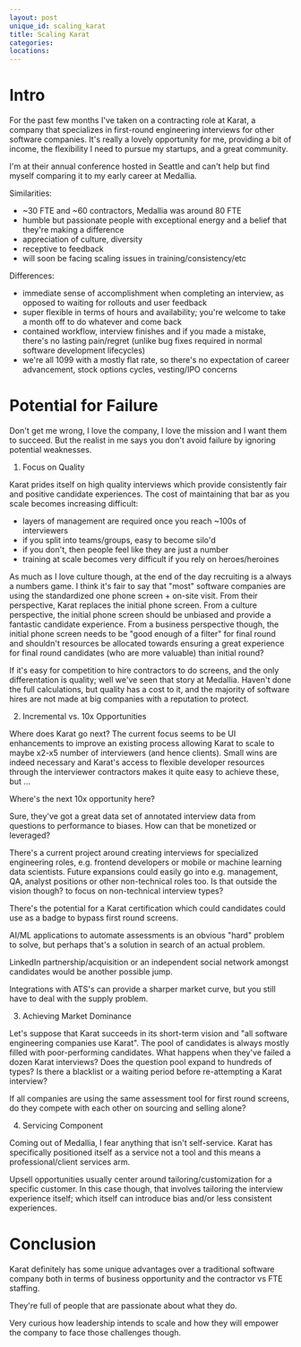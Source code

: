 ```yaml
---
layout: post
unique_id: scaling_karat
title: Scaling Karat
categories: 
locations: 
---
```


# Intro

For the past few months I've taken on a contracting role at Karat, a company that specializes in first-round engineering interviews for other software companies.  It's really a lovely opportunity for me, providing a bit of income, the flexibility I need to pursue my startups,  and a great community.

I'm at their annual conference hosted in Seattle and can't help but find myself comparing it to my early career at Medallia.

Similarities:
* ~30 FTE and ~60 contractors, Medallia was around 80 FTE
* humble but passionate people with exceptional energy and a belief that they're making a difference
* appreciation of culture, diversity
* receptive to feedback
* will soon be facing scaling issues in training/consistency/etc

Differences:
* immediate sense of accomplishment when completing an interview, as opposed to waiting for rollouts and user feedback
* super flexible in terms of hours and availability; you're welcome to take a month off to do whatever and come back
* contained workflow, interview finishes and if you made a mistake, there's no lasting pain/regret (unlike bug fixes required in normal software development lifecycles)
* we're all 1099 with a mostly flat rate, so there's no expectation of career advancement, stock options cycles, vesting/IPO concerns

# Potential for Failure

Don't get me wrong, I love the company, I love the mission and I want them to succeed.  But the realist in me says you don't avoid failure by ignoring potential weaknesses.

1. Focus on Quality

Karat prides itself on high quality interviews which provide consistently fair and positive candidate experiences.  The cost of maintaining that bar as you scale becomes increasing difficult:
* layers of management are required once you reach ~100s of interviewers
* if you split into teams/groups, easy to become silo'd
* if you don't, then people feel like they are just a number
* training at scale becomes very difficult if you rely on heroes/heroines

As much as I love culture though, at the end of the day recruiting is a always a numbers game.  I think it's fair to say that "most" software companies are using the standardized one phone screen + on-site visit.  From their perspective, Karat replaces the initial phone screen.  From a culture perspective, the initial phone screen should be unbiased and provide a fantastic candidate experience.  From a business perspective though, the initial phone screen needs to be "good enough of a filter" for final round and shouldn't resources be allocated towards ensuring a great experience for final round candidates (who are more valuable) than initial round?

If it's easy for competition to hire contractors to do screens, and the only differentation is quality; well we've seen that story at Medallia.  Haven't done the full calculations, but quality has a cost to it, and the majority of software hires are not made at big companies with a reputation to protect.

2. Incremental vs. 10x Opportunities

Where does Karat go next?  The current focus seems to be UI enhancements to improve an existing process allowing Karat to scale to maybe x2-x5 number of interviewers (and hence clients).  Small wins are indeed necessary and Karat's access to flexible developer resources through the interviewer contractors makes it quite easy to achieve these, but ...

Where's the next 10x opportunity here?

Sure, they've got a great data set of annotated interview data from questions to performance to biases.  How can that be monetized or leveraged?

There's a current project around creating interviews for specialized engineering roles, e.g. frontend developers or mobile or machine learning data scientists.  Future expansions could easily go into e.g. management, QA, analyst positions or other non-technical roles too.  Is that outside the  vision though? to focus on non-technical interview types?

There's the potential for a Karat certification which could candidates could use as a badge to bypass first round screens.

AI/ML applications to automate assessments is an obvious "hard" problem to solve, but perhaps that's a solution in search of an actual problem.

LinkedIn partnership/acquisition or an independent social network amongst candidates would be another possible jump.

Integrations with ATS's can provide a sharper market curve, but you still have to deal with the supply problem.

3. Achieving Market Dominance

Let's suppose that Karat succeeds in its short-term vision and "all software engineering companies use Karat".  The pool of candidates is always mostly filled with poor-performing candidates.  What happens when they've failed a dozen Karat interviews?  Does the question pool expand to hundreds of types?  Is there a blacklist or a waiting period before re-attempting a Karat interview?

If all companies are using the same assessment tool for first round screens, do they compete with each other on sourcing and selling alone?

4. Servicing Component

Coming out of Medallia, I fear anything that isn't self-service.  Karat has specifically positioned itself as a service not a tool and this means a professional/client services arm.

Upsell opportunities usually center around tailoring/customization for a specific customer.  In this case though, that involves tailoring the interview experience itself; which itself can introduce bias and/or less consistent experiences.

# Conclusion

Karat definitely has some unique advantages over a traditional software company both in terms of business opportunity and the contractor vs FTE staffing.

They're full of people that are passionate about what they do.

Very curious how leadership intends to scale and how they will empower the company to face those challenges though.
